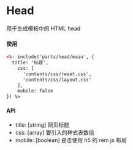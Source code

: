 # Head

用于生成模板中的 HTML head



#### 使用

```html
<%- include('parts/head/main', {
  title: '标题',
    css: [
      'contents/css/reset.css',
      'contents/css/layout.css'
    ],
    mobile: false
}) %>
```



#### API

- title: [string] 网页标题
- css: [array] 要引入的样式表数组
- mobile: [boolean] 是否使用 h5 的 rem js 布局


